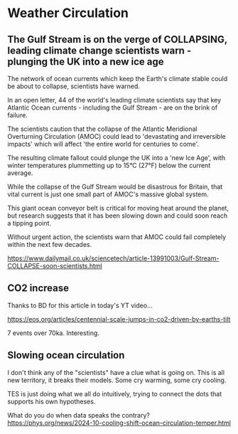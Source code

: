 # Weather Circulation

## The Gulf Stream is on the verge of COLLAPSING, leading climate change scientists warn - plunging the UK into a new ice age

The network of ocean currents which keep the Earth's climate stable could be about to collapse, scientists have warned.

In an open letter, 44 of the world's leading climate scientists say that key Atlantic Ocean currents - including the Gulf Stream - are on the brink of failure.

The scientists caution that the collapse of the Atlantic Meridional Overturning Circulation (AMOC) could lead to 'devastating and irreversible impacts' which will affect 'the entire world for centuries to come'.

The resulting climate fallout could plunge the UK into a 'new Ice Age', with winter temperatures plummetting up to 15°C (27°F) below the current average. 

While the collapse of the Gulf Stream would be disastrous for Britain, that vital current is just one small part of AMOC's massive global system.

This giant ocean conveyor belt is critical for moving heat around the planet, but research suggests that it has been slowing down and could soon reach a tipping point.

Without urgent action, the scientists warn that AMOC could fail completely within the next few decades.

https://www.dailymail.co.uk/sciencetech/article-13991003/Gulf-Stream-COLLAPSE-soon-scientists.html

## CO2 increase

Thanks to BD for this article in today's YT video... 

https://eos.org/articles/centennial-scale-jumps-in-co2-driven-by-earths-tilt

7 events over 70ka. Interesting.

## Slowing ocean circulation

I don't think any of the "scientists" have a clue what is going on. This is all new territory, it breaks their models. Some cry warming, some cry cooling. 

TES is just doing what we all do intuitively, trying to connect the dots that supports his own hypotheses.

What do you do when data speaks the contrary? 
https://phys.org/news/2024-10-cooling-shift-ocean-circulation-temper.html

